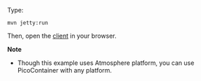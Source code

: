 Type:

```
mvn jetty:run
```

Then, open the [client](http://jsbin.com/cazuha/1/watch?js,console) in your browser.

**Note**

* Though this example uses Atmosphere platform, you can use PicoContainer with any platform.